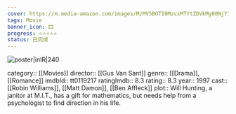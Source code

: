 ```yaml
---
cover: https://m.media-amazon.com/images/M/MV5BOTI0MzcxMTYtZDVkMy00NjY1LTgyMTYtZmUxN2M3NmQ2NWJhXkEyXkFqcGdeQXVyMTQxNzMzNDI@._V1_SX300.jpg
tags: Movie 
banner_icon: 🎞
progress: ⭐⭐⭐⭐⭐
status: 已完成
---
```

![poster|inlR|240](https://m.media-amazon.com/images/M/MV5BOTI0MzcxMTYtZDVkMy00NjY1LTgyMTYtZmUxN2M3NmQ2NWJhXkEyXkFqcGdeQXVyMTQxNzMzNDI@._V1_SX300.jpg)

category:: [[Movies]]
director:: [[Gus Van Sant]]
genre:: [[Drama]], [[Romance]]
imdbId:: tt0119217
ratingImdb:: 8.3
rating:: 8.3
year:: 1997
cast:: [[Robin Williams]], [[Matt Damon]], [[Ben Affleck]]
plot:: Will Hunting, a janitor at M.I.T., has a gift for mathematics, but needs help from a psychologist to find direction in his life.


